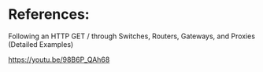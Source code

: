 
# References: 
Following an HTTP GET / through Switches, Routers, Gateways, and Proxies (Detailed Examples)

https://youtu.be/98B6P_QAh68
